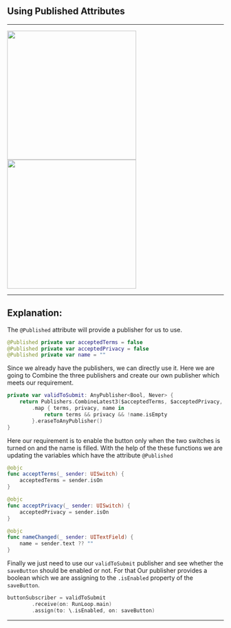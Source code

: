 ## Using Published Attributes

___
<img src="https://user-images.githubusercontent.com/31185862/150397222-649ab1b0-a135-40dc-8e61-a6068b292624.png" width="300" />
<img src="https://user-images.githubusercontent.com/31185862/150397230-8fca4456-2940-4f50-aa65-1a5d49a43e13.png" width="300" />

___

## Explanation:

The `@Published` attribute will provide a publisher for us to use. 

```swift
@Published private var acceptedTerms = false
@Published private var acceptedPrivacy = false
@Published private var name = ""
```

Since we already have the publishers, we can directly use it. Here we are going to Combine the three publishers and create our own publisher which meets our requirement.

```swift
private var validToSubmit: AnyPublisher<Bool, Never> {
    return Publishers.CombineLatest3($acceptedTerms, $acceptedPrivacy, $name)
        .map { terms, privacy, name in
            return terms && privacy && !name.isEmpty
        }.eraseToAnyPublisher()
}
```

Here our requirement is to enable the button only when the two switches is turned on and the name is filled. With the help of the these functions we are updating the variables which have the attribute `@Published`

```swift
@objc
func acceptTerms(_ sender: UISwitch) {
    acceptedTerms = sender.isOn
}

@objc
func acceptPrivacy(_ sender: UISwitch) {
    acceptedPrivacy = sender.isOn
}

@objc
func nameChanged(_ sender: UITextField) {
    name = sender.text ?? ""
}
```

Finally we just need to use our `validToSubmit` publisher and see whether the `saveButton` should be enabled or not. For that Our publisher provides a boolean which we are assigning to the `.isEnabled` property of the `saveButton`.

```swift
buttonSubscriber = validToSubmit
        .receive(on: RunLoop.main)
        .assign(to: \.isEnabled, on: saveButton)
```
___